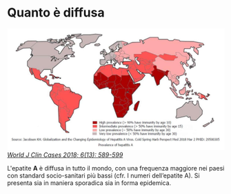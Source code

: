 # Quanto è diffusa

![JOURNAL (WJCC-6-589)](../assets/images/WJCC-6-589-g001.jpg)
[_World J Clin Cases 2018; 6(13): 589-599_](https://dx.doi.org/10.12998/wjcc.v6.i13.589)

L'epatite **A** è diffusa in tutto il mondo, con una frequenza maggiore nei paesi con standard socio-sanitari più bassi (cfr. I numeri dell’epatite A). Si presenta sia in maniera sporadica sia in forma epidemica.
